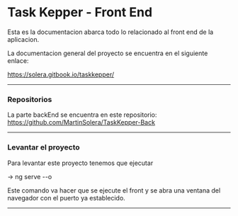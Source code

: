 # Task Kepper - Front End

Esta es la documentacion abarca todo lo relacionado al front end de la aplicacion. 

La documentacion general del proyecto se encuentra en el siguiente enlace: 

https://solera.gitbook.io/taskkepper/

---

### Repositorios
La parte backEnd se encuentra en este repositorio: https://github.com/MartinSolera/TaskKepper-Back


---

### Levantar el proyecto

Para levantar este proyecto tenemos que ejecutar

-> ng serve --o

Este comando va hacer que se ejecute el front y se abra una ventana del navegador con el puerto ya establecido. 

---

